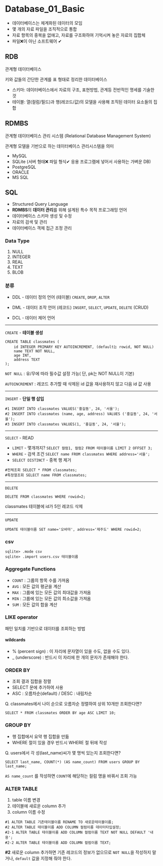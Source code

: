 

# Database_01_Basic

* 데이터베이스는 체계화된 데이터의 모임
* 몇 개의 자료 파일을 조직적으로 통합
* 자료 항목의 중복을 없애고, 자료를 구조화하여 기억시켜 놓은 자료의 집합체
* 파일❌이 아닌  소프트웨어 ✔



## RDB

관계형 데이터베이스

키와 값들의 간단한 관계를 표 형태로 정리한 데이터베이스

* 스키마: 데이터베이스에서 자료의 구조, 표현방법, 관계등 전반적인 명세를 기술한 것
* 테이블: 열(컬럼/필드)과 행(레코드/값)의 모델을 사용해 조직된 데이터 요소들의 집합



## RDMBS

관계형 데이터베이스 관리 시스템 (Relational Database Management System)

관계형 모델을 기반으로 하는 데이터베이스 관리시스템을 의미

* MySQL
* SQLite (서버 형태❌ 파일 형식✔ 응용 프로그램에 넣어서 사용하는 가벼운 DB)
* PostgreSQL
* ORACLE
* MS SQL



## SQL

* Structured Query Language
* **RDMBS**의 **데이터 관리**를 위해 설계된 특수 목적 프로그래밍 언어
* 데이터베이스 스키마 생성 및 수정
* 자료의 검색 및 관리
* 데이터베이스 객체 접근 조정 관리



### Data Type

1. NULL
2. INTEGER
3. REAL
4. TEXT
5. BLOB



### 분류

* DDL - 데이터 정의 언어 (테이블) `CREATE`, `DROP`, `ALTER`

* DML - 데이터 조작 언어 (레코드) `INSERT`, `SELECT`, `UPDATE`, `DELETE` (CRUD)

* DCL - 데이터 제어 언어





---



`CREATE` -  **테이블 생성**

```sqlite
CREATE TABLE classmates (
    id INTEGER PRIMARY KEY AUTOINCREMENT, (default는 rowid, NOT NULL)
    name TEXT NOT NULL,
    age INT,
    address TEXT
);
```

`NOT NULL` : 유/무에 따라 필수값 설정 가능( 단, pk는 NOT NULL이 기본)

`AUTOINCREMENT` : 레코드 추가할 때 삭제된 id 값을 재사용하지 않고 다음 id 값 사용

---



`INSERT` - **단일 행 삽입**

```sqlite
#1 INSERT INTO classmates VALUES('홍길동', 24, '서울');
#2 INSERT INTO classmates (name, age, address) VALUES ('홍길동', 24, '서울');
#3 INSERT INTO classmates VALUES(1, '홍길동', 24, '서울');
```

---



`SELECT` - READ

* `LIMIT` - 몇개까지? `SELECT 컬럼1, 컬럼2 FROM 테이블이름 LIMIT 2 OFFSET 3;`
* `WHERE` - 검색 조건 `SELECT name FROM classmates WHERE address='서울';`
* `SELECT DISTINCT` - 중복 행 제거

```sqlite
#전체조회 SELECT * FROM classmates;
#특정열조회 SELECT name FROM classmates;
```

---



`DELETE`

```sqlite
DELETE FROM classmates WHERE rowid=2;
```

classmates 테이블에 id가 5인 레코드 삭제

---



`UPDATE`

```sqlite
UPDATE 테이블이름 SET name='오바마', address='제주도' WHERE rowid=2;
```



### csv

```sqlite
sqlite> .mode csv
sqlite> .import users.csv 테이블이름
```



### Aggregate Functions

* `COUNT` : 그룹의 항목 수를 가져옴
* `AVG` : 모든 값의 평균을 계산
* `MAX` : 그룹에 있는 모든 값의 최대값을 가져옴
* `MIN` : 그룹에 있는 모든 값의 최소값을 가져옴
* `SUM` : 모든 값의 합을 계산



### LIKE operator

패턴 일치를 기반으로 데이터를 조회하는 방법



#### wildcards

* % (percent sign) : 이 자리에 문자열이 있을 수도, 없을 수도 있다.
* _ (underscore) : 반드시 이 자리에 한 개의 문자가 존재해야 한다.



### ORDER BY

* 조회 결과 집합을 정렬
* SELECT 문에 추가하여 사용
* ASC : 오름차순(default) / DESC : 내림차순



Q. classmates에서 나이 순으로 오름차순 정렬하여 상위 10개만 조회한다면?

```sqlite
SELECT * FROM classmates ORDER BY age ASC LIMIT 10;
```



### GROUP BY

* 행 집합에서 요약 행 집합을 만듦
* WHERE 절이 있을 경우 반드시 WHERE 절 뒤에 작성



Q. users에서 각 성(last_name)씨가 몇 명씩 있는지 조회한다면?

```sqlite
SELECT last_name, COUNT(*) (AS name_count) FROM users GROUP BY last_name; 
```

`AS name_count` 를 작성하면 `COUNT`에 해당하는 컬럼 명을 바꿔서 조회 가능





### ALTER TABLE

1. table 이름 변경
2. 테이블에 새로운 column 추가
3. column 이름 수정

```sqlite
#1 ALTER TABLE 기존테이블이름 RENAME TO 새로운테이블이름;
#2 ALTER TABLE 테이블이름 ADD COLUMN 컬럼이름 데이터타입설정;
#2-1 ALTER TABLE 테이블이름 ADD COLUMN 컬럼이름 TEXT NOT NULL DEFAULT '내용';
#2-2 ALTER TABLE 테이블이름 ADD COLUMN 컬럼이름 TEXT;
```



**#2** 새로운 column 추가하면 기존 레코드의 정보가 없으므로 `NOT NULL`을 작성하지 말거나,
 `default` 값을 지정해 줘야 한다.
